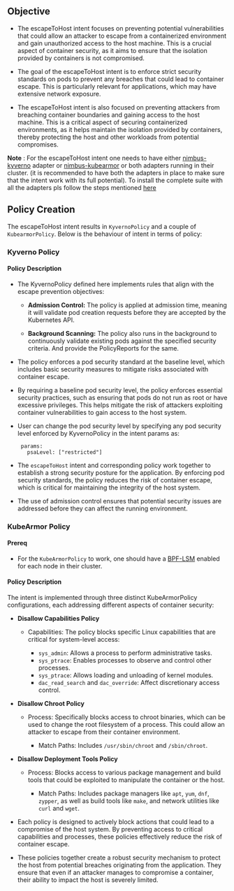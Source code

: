 ## Objective

- The escapeToHost intent focuses on preventing potential vulnerabilities that could allow an attacker to escape from a containerized environment and gain unauthorized access to the host machine. This is a crucial aspect of container security, as it aims to ensure that the isolation provided by containers is not compromised.

- The goal of the escapeToHost intent is to enforce strict security standards on pods to prevent any breaches that could lead to container escape. This is particularly relevant for applications, which may have extensive network exposure.

- The escapeToHost intent is also focused on preventing attackers from breaching container boundaries and gaining access to the host machine. This is a critical aspect of securing containerized environments, as it helps maintain the isolation provided by containers, thereby protecting the host and other workloads from potential compromises.

**Note** : For the escapeToHost intent one needs to have either [nimbus-kyverno](../../deployments/nimbus-kyverno/Readme.md) adapter or [nimbus-kubearmor](../../deployments/nimbus-kubrarmor/Readme.md) or both adapters running in their cluster. (it is recommended to have both the adapters in place to make sure that the intent work with its full potential). To install the complete suite with all the adapters pls follow the steps mentioned [here](../getting-started.md#nimbus)

## Policy Creation

The escapeToHost intent results in `KyvernoPolicy` and a couple of `KubearmorPolicy`. Below is the behaviour of intent in terms of policy: 

### Kyverno Policy

#### Policy Description

- The KyvernoPolicy defined here implements rules that align with the escape prevention objectives:

    - **Admission Control:** The policy is applied at admission time, meaning it will validate pod creation requests before they are accepted by the Kubernetes API.

    - **Background Scanning:** The policy also runs in the background to continuously validate existing pods against the specified security criteria. And provide the PolicyReports for the same.

- The policy enforces a pod security standard at the baseline level, which includes basic security measures to mitigate risks associated with container escape.

- By requiring a baseline pod security level, the policy enforces essential security practices, such as ensuring that pods do not run as root or have excessive privileges. This helps mitigate the risk of attackers exploiting container vulnerabilities to gain access to the host system.

- User can change the pod security level by specifying any pod security level enforced by KyvernoPolicy in the intent params as:

   ```
    params:
      psaLevel: ["restricted"]
   ```

- The `escapeToHost` intent and corresponding policy work together to establish a strong security posture for the application. By enforcing pod security standards, the policy reduces the risk of container escape, which is critical for maintaining the integrity of the host system.


- The use of admission control ensures that potential security issues are addressed before they can affect the running environment.


### KubeArmor Policy

#### Prereq

- For the `KubeArmorPolicy` to work, one should have a [BPF-LSM](https://github.com/kubearmor/KubeArmor/blob/main/getting-started/FAQ.md#checking-and-enabling-support-for-bpf-lsm) enabled for each node in their cluster.


#### Policy Description

 The intent is implemented through three distinct KubeArmorPolicy configurations, each addressing different aspects of container security:

 - **Disallow Capabilities Policy**

    - Capabilities: The policy blocks specific Linux capabilities that are critical for system-level access:

        - `sys_admin`: Allows a process to perform administrative tasks.
        - `sys_ptrace`: Enables processes to observe and control other processes.
        - `sys_ptrace`: Allows loading and unloading of kernel modules.
        - `dac_read_search` and `dac_override`: Affect discretionary access control.

- **Disallow Chroot Policy**

    - Process: Specifically blocks access to chroot binaries, which can be used to change the root filesystem of a process. This could allow an attacker to escape from their container environment.

        - Match Paths: Includes `/usr/sbin/chroot` and `/sbin/chroot`.

- **Disallow Deployment Tools Policy**

    - Process: Blocks access to various package management and build tools that could be exploited to manipulate the container or the host.
    
        - Match Paths: Includes package managers like `apt`, `yum`, `dnf`, `zypper`, as well as build tools like `make`, and network utilities like `curl` and `wget`.


- Each policy is designed to actively block actions that could lead to a compromise of the host system. By preventing access to critical capabilities and processes, these policies effectively reduce the risk of container escape.

- These policies together create a robust security mechanism to protect the host from potential breaches originating from the application. They ensure that even if an attacker manages to compromise a container, their ability to impact the host is severely limited.
